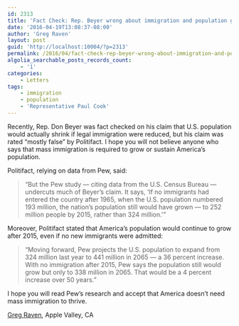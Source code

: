 ```yaml
---
id: 2313
title: 'Fact Check: Rep. Beyer wrong about immigration and population growth'
date: '2016-04-19T13:08:37-08:00'
author: 'Greg Raven'
layout: post
guid: 'http://localhost:10004/?p=2313'
permalink: /2016/04/fact-check-rep-beyer-wrong-about-immigration-and-population-growth/
algolia_searchable_posts_records_count:
    - '1'
categories:
    - Letters
tags:
    - immigration
    - population
    - 'Representative Paul Cook'
---
```


Recently, Rep. Don Beyer was fact checked on his claim that U.S. population would actually shrink if legal immigration were reduced, but his claim was rated “mostly false” by Politifact. I hope you will not believe anyone who says that mass immigration is required to grow or sustain America’s population.

Politifact, relying on data from Pew, said:

> “But the Pew study — citing data from the U.S. Census Bureau — undercuts much of Beyer’s claim. It says, ‘If no immigrants had entered the country after 1965, when the U.S. population numbered 193 million, the nation’s population still would have grown — to 252 million people by 2015, rather than 324 million.'”

Moreover, Politifact stated that America’s population would continue to grow after 2015, even if no new immigrants were admitted:

> “Moving forward, Pew projects the U.S. population to expand from 324 million last year to 441 million in 2065 — a 36 percent increase. With no immigration after 2015, Pew says the population still would grow but only to 338 million in 2065. That would be a 4 percent increase over 50 years.”

I hope you will read Pew’s research and accept that America doesn’t need mass immigration to thrive.

[Greg Raven](https://www.gregraven.org/), Apple Valley, CA